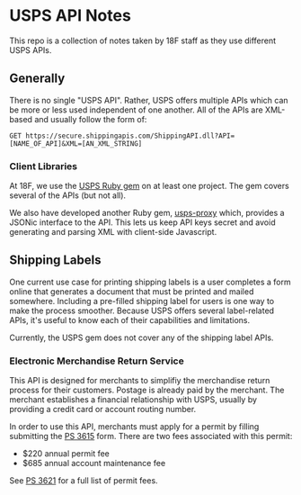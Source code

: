 # USPS API Notes

This repo is a collection of notes taken by 18F staff as they use different USPS APIs.

## Generally

There is no single "USPS API". Rather, USPS offers multiple APIs which can be more or less used independent of one another. All of the APIs are XML-based and usually follow the form of:

```
GET https://secure.shippingapis.com/ShippingAPI.dll?API=[NAME_OF_API]&XML=[AN_XML_STRING]
```

### Client Libraries

At 18F, we use the [USPS Ruby gem](https://github.com/gaffneyc/usps) on at least one project. The gem covers several of the APIs (but not all).

We also have developed another Ruby gem, [usps-proxy](https://github.com/18F/usps-proxy) which, provides a JSONic interface to the API. This lets us keep API keys secret and avoid generating and parsing XML with client-side Javascript.

## Shipping Labels

One current use case for printing shipping labels is a user completes a form online that generates a document that must be printed and mailed somewhere. Including a pre-filled shipping label for users is one way to make the process smoother. Because USPS offers several label-related APIs, it's useful to know each of their capabilities and limitations.

Currently, the USPS gem does not cover any of the shipping label APIs.

### Electronic Merchandise Return Service

This API is designed for merchants to simplifiy the merchandise return process for their customers. Postage is already paid by the merchant. The merchant establishes a financial relationship with USPS, usually by providing a credit card or account routing number.

In order to use this API, merchants must apply for a permit by filling submitting the [PS 3615](http://about.usps.com/forms/ps3615.pdf) form. There are two fees associated with this permit:

- $220 annual permit fee
- $685 annual account maintenance fee

See [PS 3621](http://about.usps.com/forms/ps3621a.pdf) for a full list of permit fees.
